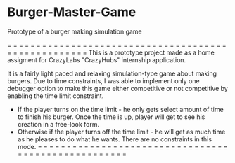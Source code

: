 # Burger-Master-Game
Prototype of a burger making simulation game

= = = = = = = = = = = = = = = = = = = = = = = = = = = = = = = = = = = = = = = = = = = = = = = = = = = =
This is a prototype project made as a home assigment for CrazyLabs "CrazyHubs" internship application.

It is a fairly light paced and relaxing simulation-type game about making burgers. Due to time constraints,
I was able to implement only one debugger option to make this game either competitive or not competitive by
enabling the time limit constraint.
 * If the player turns on the time limit - he only gets select amount of time to finish his burger. Once the
   time is up, player will get to see his creation in a free-look form.
 * Otherwise if the player turns off the time limit - he will get as much time as he pleases to do what he wants.
   There are no constraints in this mode.
= = = = = = = = = = = = = = = = = = = = = = = = = = = = = = = = = = = = = = = = = = = = = = = = = = = =
